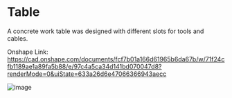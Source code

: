 # Table
A concrete work table was designed with different slots for tools and cables.

Onshape Link: https://cad.onshape.com/documents/fcf7b01a166d61965b6da67b/w/71f24cfb1189ae1a89fa5b88/e/97c4a5ca34d141bd070047d8?renderMode=0&uiState=633a26d6e47066366943aecc

![image](https://user-images.githubusercontent.com/76433448/193482394-a34ee6e8-e2c9-4f5e-99dc-7541b7e158f1.png)
